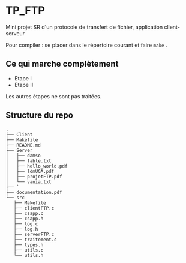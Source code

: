 # TP_FTP
Mini projet SR d'un protocole de transfert de fichier, application client-serveur

Pour compiler : se placer dans le répertoire courant et faire `make` .

## Ce qui marche complètement

* Etape I
* Etape II

Les autres étapes ne sont pas traitées.

## Structure du repo 
 ```
.
├── Client
├── Makefile
├── README.md
├── Server
│   ├── damso
│   ├── fable.txt
│   ├── hello_world.pdf
│   ├── ldmUGA.pdf
│   ├── projetFTP.pdf
│   └── vania.txt
├── `
├── documentation.pdf
└── src
    ├── Makefile
    ├── clientFTP.c
    ├── csapp.c
    ├── csapp.h
    ├── log.c
    ├── log.h
    ├── serverFTP.c
    ├── traitement.c
    ├── types.h
    ├── utils.c
    └── utils.h

```


